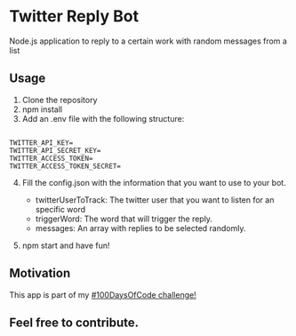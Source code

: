 # Twitter Reply Bot

Node.js application to reply to a certain work with random messages from a list

## Usage

1. Clone the repository
2. npm install
3. Add an .env file with the following structure:

```

TWITTER_API_KEY=
TWITTER_API_SECRET_KEY=
TWITTER_ACCESS_TOKEN=
TWITTER_ACCESS_TOKEN_SECRET=

```

4. Fill the config.json with the information that you want to use to your bot.

   - twitterUserToTrack: The twitter user that you want to listen for an specific word
   - triggerWord: The word that will trigger the reply.
   - messages: An array with replies to be selected randomly.

5. npm start and have fun!

## Motivation

This app is part of my [#100DaysOfCode challenge!][1]

## Feel free to contribute.

[1]: https://twitter.com/ggangix/status/1328031248808349696
